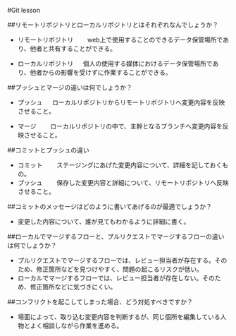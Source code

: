 #Git lesson

##リモートリポジトリとローカルリポジトリとはそれぞれなんでしょうか？
- リモートリポジトリ
　　web上で使用することのできるデータ保管場所であり、他者と共有することができる。

- ローカルリポジトリ
　 個人の使用する媒体におけるデータ保管場所であり、他者からの影響を受けずに作業することができる。

##プッシュとマージの違いは何でしょうか？
- プッシュ
　  ローカルリポジトリからリモートリポジトリへ変更内容を反映させること。

- マージ
　　ローカルリポジトリの中で、主幹となるブランチへ変更内容を反映させること。


##コミットとプッシュの違い
- コミット
　　ステージングにあげた変更内容について、詳細を記しておくもの。
- プッシュ
　　保存した変更内容と詳細について、リモートリポジトリへ反映させること。


##コミットのメッセージはどのように書いてあげるのが最適でしょうか？
- 変更した内容について、誰が見てもわかるように詳細に書く。


##ローカルでマージするフローと、プルリクエストでマージするフローの違いは何でしょうか？
- プルリクエストでマージするフローでは、レビュー担当者が存在する。そのため、修正箇所などを見つけやすく、問題の起こるリスクが低い。
- ローカルでマージするフローでは、レビュー担当者が存在しない。そのため、修正箇所などに気づきにくい。

##コンフリクトを起こしてしまった場合、どう対処すべきですか？
- 場面によって、取り込む変更内容を判断するが、同じ個所を編集している人物とよく相談しながら作業を進める。